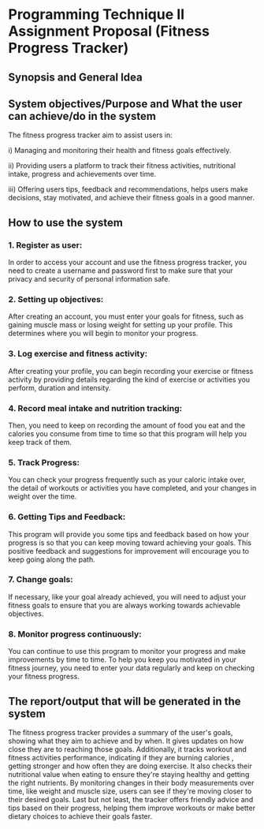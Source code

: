# Programming Technique II Assignment Proposal (Fitness Progress Tracker)

## Synopsis and General Idea

## System objectives/Purpose and What the user can achieve/do in the system
The fitness progress tracker aim to assist users in:

i) Managing and monitoring their health and fitness goals effectively.

ii) Providing users a platform to track their fitness activities, nutritional intake, progress and achievements over time.

iii) Offering users tips, feedback and recommendations, helps users make decisions, stay motivated, and achieve their fitness goals in a good manner.

## How to use the system
### 1. Register as user: 
In order to access your account and use the fitness progress tracker, you need to create a username and password first to make sure that your privacy and security of personal information safe.
### 2. Setting up objectives:
After creating an account, you must enter your goals for fitness, such as gaining muscle mass or losing weight for setting up your profile. This determines where you will begin to monitor your progress.
### 3. Log exercise and fitness activity:
After creating your profile, you can begin recording your exercise or fitness activity by providing details regarding the kind of exercise or activities you perform,  duration and intensity.
### 4. Record meal intake and nutrition tracking:
Then, you need to keep on recording the amount of food you eat and the calories you consume from time to time so that this program will help you keep track of them.
### 5. Track Progress:
You can check your progress frequently such as your caloric intake over, the detail of workouts or activities you have completed, and your changes in weight over the time.
### 6. Getting Tips and Feedback:
This program will provide you some tips and feedback based on how your progress is so that you can keep moving toward achieving your goals. This positive feedback and suggestions for improvement will encourage you to keep going along the path. 
### 7. Change goals:
If necessary, like your goal already achieved, you will need to adjust your fitness goals to ensure that you are always working towards achievable objectives.
### 8. Monitor progress continuously:
You can continue to use this program to monitor your progress and make improvements by time to time. To help you  keep you motivated in your fitness journey, you need to enter your data regularly and keep on checking your fitness progress.

## The report/output that will be generated in the system
The fitness progress tracker provides a summary of the user's goals, showing what they aim to achieve and by when. It gives updates on how close they are to reaching those goals. Additionally, it tracks workout and fitness activities performance, indicating if they are burning calories , getting stronger and how often they are doing exercise. It also checks their nutritional value when eating to ensure they're staying healthy and getting the right nutrients. By monitoring changes in their body measurements over time, like weight and muscle size, users can see if they're moving closer to their desired goals.  Last but not least, the tracker offers friendly advice and tips based on their progress, helping them improve workouts or make better dietary choices to achieve their goals faster.
